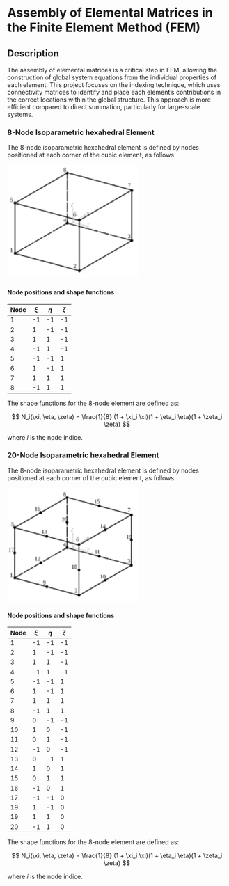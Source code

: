 # Assembly of Elemental Matrices in the Finite Element Method (FEM)

## Description

The assembly of elemental matrices is a critical step in FEM, allowing the construction of global system equations from the individual properties of each element. This project focuses on the indexing technique, which uses connectivity matrices to identify and place each element’s contributions in the correct locations within the global structure. This approach is more efficient compared to direct summation, particularly for large-scale systems.
### 8-Node Isoparametric hexahedral Element

The 8-node isoparametric hexahedral element is defined by nodes positioned at each corner of the cubic element, as follows 

<img src="Figures/8nodes.svg" alt="8-Node Hexahedral Element" width="300"/>

#### Node positions and shape functions

| Node | $\xi$ | $\eta$ | $\zeta$ |
|----------|----------|----------|----------|
| 1 | -1 | -1 | -1 |
| 2 | 1 | -1 | -1 |
| 3 | 1 | 1 | -1 |
| 4 | -1 | 1 | -1 |
| 5 | -1 | -1 | 1 |
| 6 | 1 | -1 | 1 |
| 7 | 1 | 1 | 1 |
| 8 | -1 | 1 | 1 |

The shape functions for the 8-node element are defined as:

$$
N_i(\xi, \eta, \zeta) = \frac{1}{8} (1 + \xi_i \xi)(1 + \eta_i \eta)(1 + \zeta_i \zeta)
$$

where $i$ is the node indice.

### 20-Node Isoparametric hexahedral Element

The 8-node isoparametric hexahedral element is defined by nodes positioned at each corner of the cubic element, as follows 

<img src="Figures/20nodes.svg" alt="8-Node Hexahedral Element" width="300"/>

#### Node positions and shape functions

| Node | $\xi$ | $\eta$ | $\zeta$ |
|----------|----------|----------|----------|
| 1 | -1 | -1 | -1 |
| 2 | 1 | -1 | -1 |
| 3 | 1 | 1 | -1 |
| 4 | -1 | 1 | -1 |
| 5 | -1 | -1 | 1 |
| 6 | 1 | -1 | 1 |
| 7 | 1 | 1 | 1 |
| 8 | -1 | 1 | 1 |
| 9 | 0 | -1 | -1 |
| 10 | 1 | 0 | -1 |
| 11 | 0 | 1 | -1 |
| 12 | -1 | 0 | -1 |
| 13 | 0 | -1 | 1 |
| 14 | 1 | 0 | 1 |
| 15 | 0 | 1 | 1 |
| 16 | -1 | 0 | 1 |
| 17 | -1 | -1 | 0 |
| 19 | 1 | -1 | 0 |
| 19 | 1 | 1 | 0 |
| 20 | -1 | 1 | 0 |

The shape functions for the 8-node element are defined as:

$$
N_i(\xi, \eta, \zeta) = \frac{1}{8} (1 + \xi_i \xi)(1 + \eta_i \eta)(1 + \zeta_i \zeta)
$$

where $i$ is the node indice.





